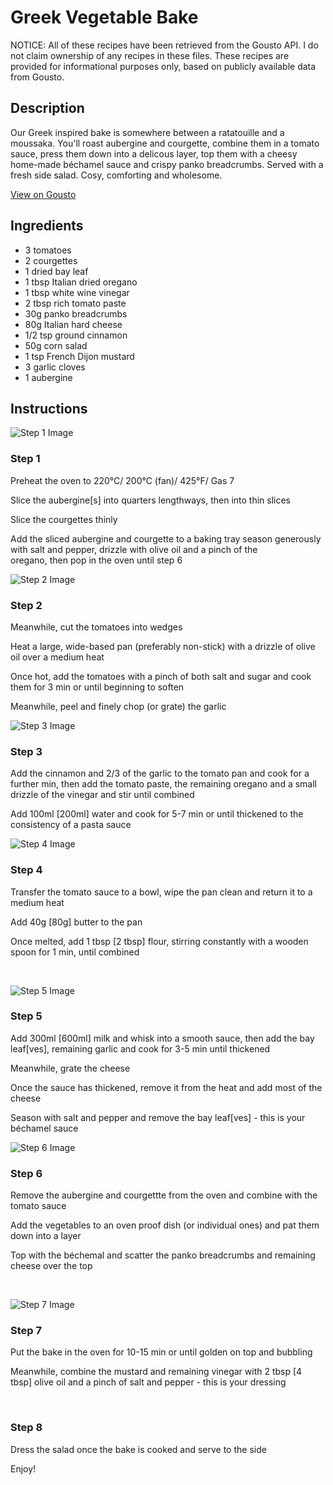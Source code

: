 # Greek Vegetable Bake

NOTICE: All of these recipes have been retrieved from the Gousto API. I do not claim ownership of any recipes in these files. These recipes are provided for informational purposes only, based on publicly available data from Gousto.

## Description

Our Greek inspired bake is somewhere between a ratatouille and a moussaka. You'll roast aubergine and courgette, combine them in a tomato sauce, press them down into a delicous layer, top them with a cheesy home-made béchamel sauce and crispy panko breadcrumbs. Served with a fresh side salad. Cosy, comforting and wholesome. 

[View on Gousto](https://www.gousto.co.uk/recipes/cookbook/greek-vegetable-bake)

## Ingredients

- 3 tomatoes
- 2 courgettes
- 1 dried bay leaf 
- 1 tbsp Italian dried oregano 
- 1 tbsp white wine vinegar 
- 2 tbsp rich tomato paste
- 30g panko breadcrumbs
- 80g Italian hard cheese
- 1/2 tsp ground cinnamon
- 50g corn salad
- 1 tsp French Dijon mustard
- 3 garlic cloves 
- 1 aubergine 

## Instructions

![Step 1 Image](https://production-media.gousto.co.uk/cms/recipe-step-image/739.step-1-x200.jpg)

### Step 1

Preheat the oven to 220&deg;C/ 200&deg;C (fan)/ 425&deg;F/ Gas 7


Slice the aubergine<span class="text-danger">[s]</span> into quarters lengthways, then into thin slices


Slice the courgettes&nbsp;thinly


Add the sliced aubergine and courgette to a baking tray season generously with&nbsp;salt and pepper, drizzle with olive oil and&nbsp;a pinch&nbsp;of the oregano,&nbsp;then&nbsp;pop in the&nbsp;oven until step 6&nbsp;

![Step 2 Image](https://production-media.gousto.co.uk/cms/recipe-step-image/739.step-2-x200.jpg)

### Step 2

Meanwhile, cut the tomatoes into wedges&nbsp;


Heat a large, wide-based pan (preferably non-stick) with a drizzle of&nbsp;olive oil over a medium heat


Once hot, add the tomatoes with a pinch of both&nbsp;salt and sugar and cook them for 3 min or until beginning to soften


Meanwhile, peel and finely chop (or grate) the garlic&nbsp;

![Step 3 Image](https://production-media.gousto.co.uk/cms/recipe-step-image/739.step-3-x200.jpg)

### Step 3

Add the cinnamon and 2/3 of the garlic to the tomato pan and cook for a further min, then add the tomato paste, the remaining oregano and a small drizzle of the vinegar and stir until combined


Add 100ml <span class="text-danger">[200ml]</span> water and cook for 5-7 min or until thickened to the consistency of a pasta sauce

![Step 4 Image](https://production-media.gousto.co.uk/cms/recipe-step-image/739.step-4-x200.jpg)

### Step 4

Transfer the tomato sauce to a bowl, wipe the pan clean and return it to a medium heat


Add 40g <span class="text-danger">[80g]</span> butter&nbsp;to the pan


Once melted, add 1 tbsp <span class="text-danger">[2 tbsp]</span> flour, stirring constantly with a wooden spoon for 1 min, until combined


&nbsp;

![Step 5 Image](https://production-media.gousto.co.uk/cms/recipe-step-image/739.step-5-x200.jpg)

### Step 5

Add 300ml <span class="text-danger">[600ml]</span> milk and whisk into a smooth sauce, then add the&nbsp;bay leaf<span class="text-danger">[ves]</span>,&nbsp;remaining garlic and cook for 3-5 min until thickened&nbsp;


Meanwhile, grate the cheese


Once the sauce has thickened, remove it from the heat and add most of the cheese


Season with salt and pepper and&nbsp;remove the bay leaf<span class="text-danger">[ves]</span>&nbsp;- this is your b&eacute;chamel sauce

![Step 6 Image](https://production-media.gousto.co.uk/cms/recipe-step-image/739.step-6-x200.jpg)

### Step 6

Remove&nbsp;the aubergine and courgettte from the oven and combine&nbsp;with the tomato sauce


Add the vegetables to an oven proof dish (or individual ones) and pat them down into a layer&nbsp;


Top with the b&eacute;chemal and scatter the panko breadcrumbs and remaining cheese&nbsp;over the top&nbsp;


&nbsp;

![Step 7 Image](https://production-media.gousto.co.uk/cms/recipe-step-image/739.step-7-x200.jpg)

### Step 7

Put the bake in the oven for 10-15 min or until golden on top and bubbling


Meanwhile, combine the mustard and remaining vinegar&nbsp;with 2 tbsp <span class="text-danger">[4 tbsp]</span> olive oil and a pinch of salt and pepper&nbsp;- this is your dressing&nbsp;


&nbsp;

### Step 8

Dress the salad once the bake is cooked and serve to the side


Enjoy!

